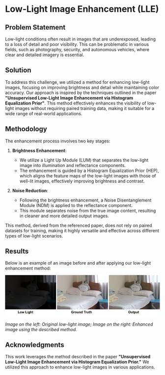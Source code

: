# Low-Light Image Enhancement (LLE)

## Problem Statement

Low-light conditions often result in images that are underexposed, leading to a loss of detail and poor visibility. This can be problematic in various fields, such as photography, security, and autonomous vehicles, where clear and detailed imagery is essential.

## Solution

To address this challenge, we utilized a method for enhancing low-light images, focusing on improving brightness and detail while maintaining color accuracy. Our approach is inspired by the techniques outlined in the paper **"Unsupervised Low-Light Image Enhancement via Histogram Equalization Prior"**. This method effectively enhances the visibility of low-light images without requiring paired training data, making it suitable for a wide range of real-world applications.

## Methodology

The enhancement process involves two key stages:

1. **Brightness Enhancement**:
   - We utilize a Light Up Module (LUM) that separates the low-light image into illumination and reflectance components.
   - The enhancement is guided by a Histogram Equalization Prior (HEP), which aligns the feature maps of the low-light images with those of well-lit images, effectively improving brightness and contrast.

2. **Noise Reduction**:
   - Following the brightness enhancement, a Noise Disentanglement Module (NDM) is applied to the reflectance component.
   - This module separates noise from the true image content, resulting in cleaner and more detailed output images.

This method, derived from the referenced paper, does not rely on paired datasets for training, making it highly versatile and effective across different types of low-light scenarios.

## Results

Below is an example of an image before and after applying our low-light enhancement method:

![Example of Low-Light Image Enhancement](assets/output.png)

*Image on the left: Original low-light image; Image on the right: Enhanced image using the described method.*

## Acknowledgments

This work leverages the method described in the paper **"Unsupervised Low-Light Image Enhancement via Histogram Equalization Prior."** We utilized this approach to enhance low-light images in various applications.
